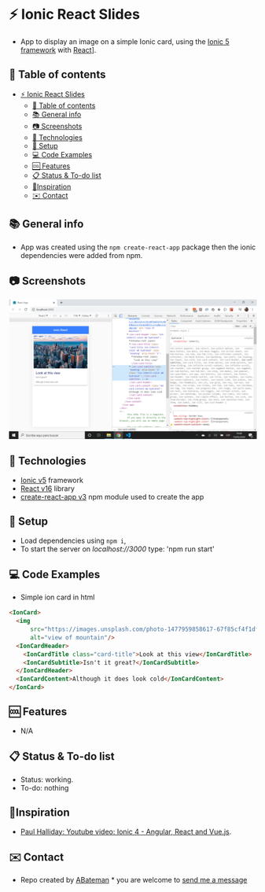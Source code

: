 # :zap: Ionic React Slides

* App to display an image on a simple Ionic card, using the [Ionic 5 framework](https://ionicframework.com/docs) with [React](https://reactjs.org/)].

## :page_facing_up: Table of contents

* [:zap: Ionic React Slides](#zap-ionic-react-slides)
  * [:page_facing_up: Table of contents](#page_facing_up-table-of-contents)
  * [:books: General info](#books-general-info)
  * [:camera: Screenshots](#camera-screenshots)
  * [:signal_strength: Technologies](#signal_strength-technologies)
  * [:floppy_disk: Setup](#floppy_disk-setup)
  * [:computer: Code Examples](#computer-code-examples)
  * [:cool: Features](#cool-features)
  * [:clipboard: Status & To-do list](#clipboard-status--to-do-list)
  * [:clap:Inspiration](#clapinspiration)
  * [:envelope: Contact](#envelope-contact)

## :books: General info

* App was created using the `npm create-react-app` package then the ionic dependencies were added from npm.

## :camera: Screenshots

![screen print](./img/slide.png)

## :signal_strength: Technologies

* [Ionic v5](https://ionicframework.com/) framework
* [React v16](https://reactjs.org/) library
* [create-react-app v3](https://www.npmjs.com/package/create-react-app) npm module used to create the app

## :floppy_disk: Setup

* Load dependencies using `npm i`,
* To start the server on _localhost://3000_ type: 'npm run start'

## :computer: Code Examples

* Simple ion card in html

```html
<IonCard>
  <img
      src="https://images.unsplash.com/photo-1477959858617-67f85cf4f1df?ixlib=rb-1.2.1&ixid=eyJhcHBfaWQiOjEyMDd9&auto=format&fit=crop&w=1113&q=80"
      alt="view of mountain"/>
  <IonCardHeader>
    <IonCardTitle class="card-title">Look at this view</IonCardTitle>
    <IonCardSubtitle>Isn't it great?</IonCardSubtitle>
  </IonCardHeader>
  <IonCardContent>Although it does look cold</IonCardContent>
</IonCard>
```

## :cool: Features

* N/A

## :clipboard: Status & To-do list

* Status: working.
* To-do: nothing

## :clap:Inspiration

* [Paul Halliday: Youtube video: Ionic 4 - Angular, React and Vue.js](https://www.youtube.com/watch?v=eQTNqtVeTgE).

## :envelope: Contact

* Repo created by [ABateman](https://www.andrewbateman.org) * you are welcome to [send me a message](https://andrewbateman.org/contact)
